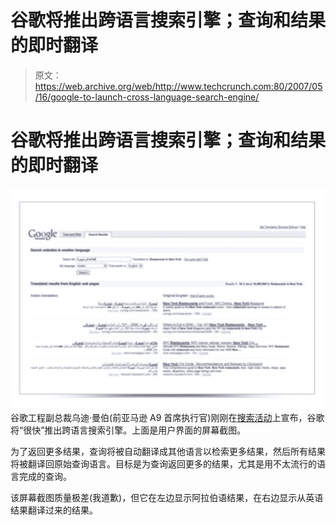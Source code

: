 # 谷歌将推出跨语言搜索引擎；查询和结果的即时翻译

> 原文：<https://web.archive.org/web/http://www.techcrunch.com:80/2007/05/16/google-to-launch-cross-language-search-engine/>

# 谷歌将推出跨语言搜索引擎；查询和结果的即时翻译

![](img/efdc799141732067e151228b966b4617.png)
谷歌工程副总裁乌迪·曼伯(前亚马逊 A9 首席执行官)刚刚在[搜索活动](https://web.archive.org/web/20220315052514/http://www.beta.techcrunch.com/2007/05/16/searchology-event-at-google-today/)上宣布，谷歌将“很快”推出跨语言搜索引擎。上面是用户界面的屏幕截图。

为了返回更多结果，查询将被自动翻译成其他语言以检索更多结果，然后所有结果将被翻译回原始查询语言。目标是为查询返回更多的结果，尤其是用不太流行的语言完成的查询。

该屏幕截图质量极差(我道歉)，但它在左边显示阿拉伯语结果，在右边显示从英语结果翻译过来的结果。